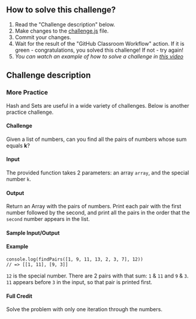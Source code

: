 ## How to solve this challenge?

1. Read the "Challenge description" below.
2. Make changes to the [challenge.js](./challenge.js) file.
3. Commit your changes.
4. Wait for the result of the "GitHub Classroom Workflow" action. If it is green - congratulations, you solved this challenge! If not - try again!
5. *You can watch an example of how to solve a challenge in [this video](https://microverse.pathwright.com/library/fast-track-algorithms-data-structures/69123/path/step/113963868/)*


## Challenge description

### More Practice

Hash and Sets are useful in a wide variety of challenges. Below is another practice challenge.

#### Challenge
Given a list of numbers, can you find all the pairs of numbers whose sum equals **k**?

#### Input

The provided function takes 2 parameters: an array `array`, and the special number `k`. 

#### Output

Return an Array with the pairs of numbers. Print each pair with the first number followed by the second, and print all the pairs in the order that the `second` number appears in the list.

#### Sample Input/Output

#### Example
```
console.log(findPairs([1, 9, 11, 13, 2, 3, 7], 12))
// => [[1, 11], [9, 3]]
```

`12` is the special number. There are 2 pairs with that sum: `1` & `11` and `9` & `3`. `11` appears before `3` in the input, so that pair is printed first.

#### Full Credit
Solve the problem with only one iteration through the numbers.


